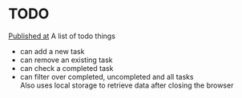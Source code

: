 # TODO
[Published at](https://wonderful-shirley-d7dd7f.netlify.app)
A list of todo things
- can add a new task
- can remove an existing task
- can check a completed task
- can filter over completed, uncompleted and all tasks  
Also uses local storage to retrieve data after closing the browser
